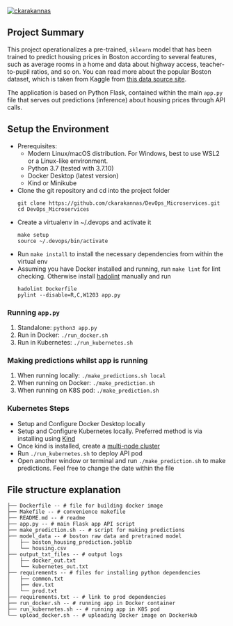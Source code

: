 [![ckarakannas](https://circleci.com/gh/ckarakannas/DevOps_Microservices.svg?style=svg)](https://circleci.com/gh/ckarakannas/DevOps_Microservices/?branch=project-submission)

## Project Summary

This project operationalizes a pre-trained, `sklearn` model that has been trained to predict housing prices in Boston according to several features, such as average rooms in a home and data about highway access, teacher-to-pupil ratios, and so on. You can read more about the popular Boston dataset, which is taken from Kaggle from [this data source site](https://www.kaggle.com/c/boston-housing). 

The application is based on Python Flask, contained within the main `app.py` file that serves out predictions (inference) about housing prices through API calls.

## Setup the Environment
* Prerequisites: 
  * Modern Linux/macOS distribution. For Windows, best to use WSL2 or a Linux-like environment.
  * Python 3.7 (tested with 3.7.10)
  * Docker Desktop (latest version)
  * Kind or Minikube
* Clone the git repository and cd into the project folder
  ```
  git clone https://github.com/ckarakannas/DevOps_Microservices.git
  cd DevOps_Microservices
  ```
* Create a virtualenv in ~/.devops and activate it
  ```
  make setup
  source ~/.devops/bin/activate
  ```
* Run `make install` to install the necessary dependencies from within the virtual env
* Assuming you have Docker installed and running, run `make lint` for lint checking. Otherwise install [hadolint](https://github.com/hadolint/hadolint) manually and run
  ```
  hadolint Dockerfile
  pylint --disable=R,C,W1203 app.py
  ```
### Running `app.py`

1. Standalone:  `python3 app.py`
2. Run in Docker:  `./run_docker.sh`
3. Run in Kubernetes:  `./run_kubernetes.sh`

### Making predictions whilst app is running

1. When running locally: `./make_predictions.sh local`
2. When running on Docker: `./make_prediction.sh`
3. When running on K8S pod: `./make_prediction.sh`

### Kubernetes Steps

* Setup and Configure Docker Desktop locally
* Setup and Configure Kubernetes locally. Preferred method is via installing using [Kind](https://kind.sigs.k8s.io/)
* Once kind is installed, create a [multi-node cluster](https://kind.sigs.k8s.io/docs/user/quick-start/#multinode-clusters)
* Run `./run_kubernetes.sh` to deploy API pod
* Open another window or terminal and run `./make_prediction.sh` to make predictions. Feel free to change the date within the file

## File structure explanation

```
├── Dockerfile -- # file for building docker image
├── Makefile -- # convenience makefile
├── README.md -- # readme
├── app.py -- # main Flask app API script
├── make_prediction.sh -- # script for making predictions
├── model_data -- # boston raw data and pretrained model
│   ├── boston_housing_prediction.joblib
│   └── housing.csv
├── output_txt_files -- # output logs 
│   ├── docker_out.txt
│   └── kubernetes_out.txt
├── requirements -- # files for installing python dependencies
│   ├── common.txt
│   ├── dev.txt
│   └── prod.txt
├── requirements.txt -- # link to prod dependencies
├── run_docker.sh -- # running app in Docker container
├── run_kubernetes.sh -- # running app in K8S pod
└── upload_docker.sh -- # uploading Docker image on DockerHub
```

